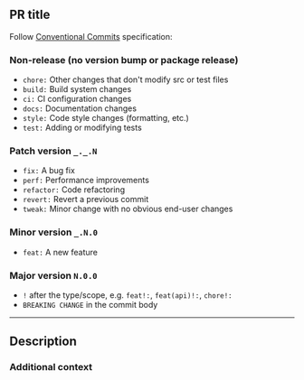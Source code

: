 ## PR title

Follow [Conventional Commits](https://www.conventionalcommits.org/) specification:

### Non-release (no version bump or package release)

- `chore:` Other changes that don't modify src or test files
- `build:` Build system changes
- `ci:` CI configuration changes
- `docs:` Documentation changes
- `style:` Code style changes (formatting, etc.)
- `test:` Adding or modifying tests

### Patch version `_._.N`

- `fix:` A bug fix
- `perf:` Performance improvements
- `refactor:` Code refactoring
- `revert:` Revert a previous commit
- `tweak:` Minor change with no obvious end-user changes

### Minor version `_.N.0`

- `feat:` A new feature

### Major version `N.0.0`

- `!` after the type/scope, e.g. `feat!:`, `feat(api)!:`, `chore!:`
- `BREAKING CHANGE` in the commit body

---

## Description

<!-- Describe your changes -->

### Additional context

<!-- Any other information that would be useful -->
